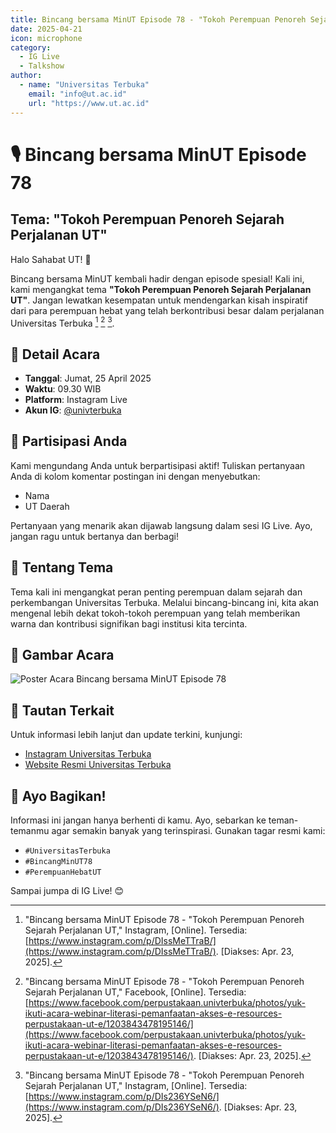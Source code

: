 ```yaml
---
title: Bincang bersama MinUT Episode 78 - "Tokoh Perempuan Penoreh Sejarah Perjalanan UT 25 April 2025"
date: 2025-04-21
icon: microphone
category:
  - IG Live
  - Talkshow
author:
  - name: "Universitas Terbuka"
    email: "info@ut.ac.id"
    url: "https://www.ut.ac.id"
---
```


# 🎙️ Bincang bersama MinUT Episode 78
## Tema: "Tokoh Perempuan Penoreh Sejarah Perjalanan UT"

Halo Sahabat UT! 🎉

Bincang bersama MinUT kembali hadir dengan episode spesial! Kali ini, kami mengangkat tema **"Tokoh Perempuan Penoreh Sejarah Perjalanan UT"**. Jangan lewatkan kesempatan untuk mendengarkan kisah inspiratif dari para perempuan hebat yang telah berkontribusi besar dalam perjalanan Universitas Terbuka [^1] [^2] [^3].

## 📅 Detail Acara
- **Tanggal**: Jumat, 25 April 2025
- **Waktu**: 09.30 WIB
- **Platform**: Instagram Live
- **Akun IG**: [@univterbuka](https://www.instagram.com/univterbuka/)

## 💬 Partisipasi Anda
Kami mengundang Anda untuk berpartisipasi aktif! Tuliskan pertanyaan Anda di kolom komentar postingan ini dengan menyebutkan:
- Nama
- UT Daerah

Pertanyaan yang menarik akan dijawab langsung dalam sesi IG Live. Ayo, jangan ragu untuk bertanya dan berbagi!

## 📝 Tentang Tema
Tema kali ini mengangkat peran penting perempuan dalam sejarah dan perkembangan Universitas Terbuka. Melalui bincang-bincang ini, kita akan mengenal lebih dekat tokoh-tokoh perempuan yang telah memberikan warna dan kontribusi signifikan bagi institusi kita tercinta.

## 📸 Gambar Acara
![Poster Acara Bincang bersama MinUT Episode 78](./2025-04-25-bincang-min-ut78/poster_acara_bincang78.jpg)

## 🔗 Tautan Terkait
Untuk informasi lebih lanjut dan update terkini, kunjungi:
- [Instagram Universitas Terbuka](https://www.instagram.com/univterbuka/)
- [Website Resmi Universitas Terbuka](https://www.ut.ac.id)

## 📢 Ayo Bagikan!
Informasi ini jangan hanya berhenti di kamu. Ayo, sebarkan ke teman-temanmu agar semakin banyak yang terinspirasi. Gunakan tagar resmi kami:
- `#UniversitasTerbuka`
- `#BincangMinUT78`
- `#PerempuanHebatUT`

Sampai jumpa di IG Live! 😊

[^1]: "Bincang bersama MinUT Episode 78 - "Tokoh Perempuan Penoreh Sejarah Perjalanan UT," Instagram, [Online]. Tersedia: [https://www.instagram.com/p/DIssMeTTraB/](https://www.instagram.com/p/DIssMeTTraB/). [Diakses: Apr. 23, 2025].
[^2]: "Bincang bersama MinUT Episode 78 - "Tokoh Perempuan Penoreh Sejarah Perjalanan UT," Facebook, [Online]. Tersedia: [https://www.facebook.com/perpustakaan.univterbuka/photos/yuk-ikuti-acara-webinar-literasi-pemanfaatan-akses-e-resources-perpustakaan-ut-e/1203843478195146/](https://www.facebook.com/perpustakaan.univterbuka/photos/yuk-ikuti-acara-webinar-literasi-pemanfaatan-akses-e-resources-perpustakaan-ut-e/1203843478195146/). [Diakses: Apr. 23, 2025].
[^3]: "Bincang bersama MinUT Episode 78 - "Tokoh Perempuan Penoreh Sejarah Perjalanan UT," Instagram, [Online]. Tersedia: [https://www.instagram.com/p/DIs236YSeN6/](https://www.instagram.com/p/DIs236YSeN6/). [Diakses: Apr. 23, 2025].

<Share colorful />
<GitContributors />
<GitChangelog />
